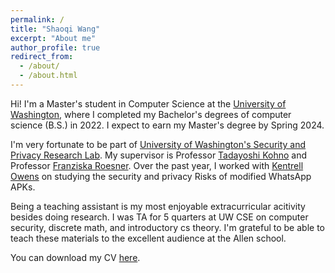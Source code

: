 ```yaml
---
permalink: /
title: "Shaoqi Wang"
excerpt: "About me"
author_profile: true
redirect_from: 
  - /about/
  - /about.html
---
```


Hi! I'm a Master's student in Computer Science at the [University of Washington](https://www.cs.washington.edu/), where I completed my Bachelor's degrees of computer science (B.S.) in 2022. I expect to earn my Master's degree by Spring 2024.

I'm very fortunate to be part of [University of Washington's Security and Privacy Research Lab](https://seclab.cs.washington.edu/). My supervisor is Professor [Tadayoshi Kohno](https://homes.cs.washington.edu/~yoshi/) and Professor [Franziska Roesner](https://www.franziroesner.com/). Over the past year, I worked with [Kentrell Owens](https://homes.cs.washington.edu/~kentrell/) on studying the security and privacy Risks of modified WhatsApp APKs. 

Being a teaching assistant is my most enjoyable extracurricular acitivity besides doing research. I was TA for 5 quarters at UW CSE on computer security, discrete math, and introductory cs theory. I'm grateful to be able to teach these materials to the excellent audience at the Allen school.

You can download my CV [here](https://shaoqii.github.io/files/shaoqi_cv.pdf).